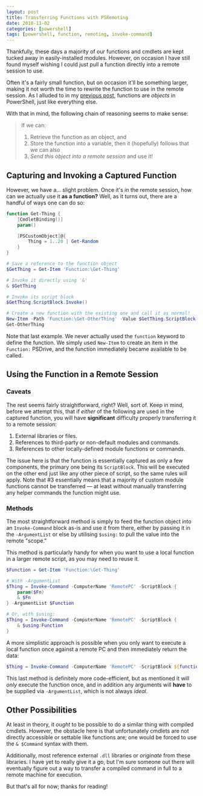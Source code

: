 ```yaml
---
layout: post
title: Transferring Functions with PSRemoting
date: 2018-11-02
categories: [powershell]
tags: [powershell, function, remoting, invoke-command]
---
```


Thankfully, these days a majority of our functions and cmdlets are kept tucked
away in easily-installed modules. However, on occasion I have still found myself
wishing I could just pull a function directly into a remote session to use.

Often it's a fairly small function, but on occasion it'll be something larger,
making it not worth the time to rewrite the function to use in the remote
session. As I alluded to in my [previous post](/Anonymous-Functions/), functions are _objects_ in PowerShell, just like everything else.

With that in mind, the following chain of reasoning seems to make sense:
> If we can:
>
> 1. Retrieve the function as an object, and
> 2. Store the function into a variable, then it (hopefully) follows that we can also
> 3. _Send this object into a remote session_ and use it!

## Capturing and Invoking a Captured Function

However, we have a... slight problem. Once it's _in_ the remote session, how can
we actually use it **as a function?** Well, as it turns out, there are a handful of ways one can do so:

```powershell
function Get-Thing {
    [CmdletBinding()]
    param()

    [PSCustomObject]@{
        Thing = 1..20 | Get-Random
    }
}

# Save a reference to the function object
$GetThing = Get-Item 'Function:\Get-Thing'

# Invoke it directly using '&'
& $GetThing

# Invoke its script block
$GetThing.ScriptBlock.Invoke()

# Create a new function with the existing one and call it as normal!
New-Item -Path 'Function:\Get-OtherThing' -Value $GetThing.ScriptBlock
Get-OtherThing
```

Note that last example. We never actually used the `function` keyword to define
the function. We simply used `New-Item` to create an item in the `Function:`
PSDrive, and the function immediately became available to be called.

## Using the Function in a Remote Session

### Caveats

The rest seems fairly straightforward, right? Well, sort of. Keep in mind,
before we attempt this, that if _either_ of the following are used in the captured
function, you will have **significant** difficulty properly transferring it to a
remote session:

1. External libraries or files.
2. References to third-party or non-default modules and commands.
3. References to other locally-defined module functions or commands.

The issue here is that the function is essentially captured as only a few
components, the primary one being its `ScriptBlock`. This will be executed on
the other end just like any other piece of script, so the same rules will apply.
Note that #3 essentially means that a majority of custom module functions cannot be transferred &mdash; at least without manually transferring any helper commands the function might use.

### Methods

The most straightforward method is simply to feed the function object into an
`Invoke-Command` block as-is and use it from there, either by passing it in the
`-ArgumentList` or else by utilising `$using:` to pull the value into the remote
"scope."

This method is particularly handy for when you want to use a local function in
a larger remote script, as you may need to reuse it.

```powershell
$Function = Get-Item 'Function:\Get-Thing'

# With -ArgumentList
$Thing = Invoke-Command -ComputerName 'RemotePC' -ScriptBlock {
    param($Fn)
    & $Fn
} -ArgumentList $Function

# Or, with $using:
$Thing = Invoke-Command -ComputerName 'RemotePC' -ScriptBlock {
    & $using:Function
}
```

A more simplistic approach is possible when you only want to execute a local
function once against a remote PC and then immediately return the data:

```powershell
$Thing = Invoke-Command -ComputerName 'RemotePC' -ScriptBlock ${function:Get-Thing}
```

This last method is definitely more code-efficient, but as mentioned it will
_only_ execute the function once, and in addition any arguments will **have**
to be supplied via `-ArgumentList`, which is not always _ideal_.

## Other Possibilities

At least in theory, it _ought_ to be possible to do a similar thing with
compiled cmdlets. However, the obstacle here is that unfortunately cmdlets are
not directly accessible or settable like functions are; one would be forced
to use the `& $Command` syntax with them.

Additionally, most reference external `.dll` libraries or _originate_ from these
libraries. I have yet to really give it a go, but I'm sure someone out there
will eventually figure out a way to transfer a compiled command in full to a
remote machine for execution.

But that's all for now; thanks for reading!